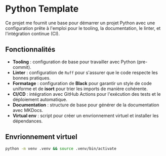 # Python Template

Ce projet me fournit une base pour démarrer un projet Python avec une configuration prête à l'emploi pour le tooling, la documentation, le linter, et l'intégration continue (CI).

## Fonctionnalités

- **Tooling** : configuration de base pour travailler avec Python (pre-commit).
- **Linter** : configuration de `Ruff` pour s'assurer que le code respecte les bonnes pratiques.
- **Formatage** : configuration de **Black** pour garantir un style de code uniforme et de **isort** pour trier les imports de manière cohérente.
- **CI/CD** : intégration avec GitHub Actions pour l'exécution des tests et le déploiement automatique.
- **Documentation** : structure de base pour générer de la documentation avec MKDocs.
- **Virtual env** : script pour créer un envrionnement virtuel et installer les dépendances.

## Envrionnement virtuel

```sh
python -m venv .venv && source .venv/bin/activate
```
